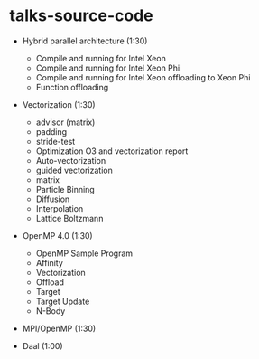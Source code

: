 # talks-source-code

* Hybrid parallel architecture (1:30)
  * Compile and running for Intel Xeon
  * Compile and running for Intel Xeon Phi
  * Compile and running for Intel Xeon offloading to Xeon Phi
  * Function offloading

* Vectorization (1:30)
  * advisor (matrix)
  * padding
  * stride-test
  * Optimization O3 and vectorization report
  * Auto-vectorization
  * guided vectorization
   * matrix
   * Particle Binning
   * Diffusion
   * Interpolation
   * Lattice Boltzmann
 
* OpenMP 4.0 (1:30)
  * OpenMP Sample Program
  * Affinity
  * Vectorization
  * Offload
   * Target
   * Target Update
  * N-Body

* MPI/OpenMP (1:30) 
* Daal (1:00)
